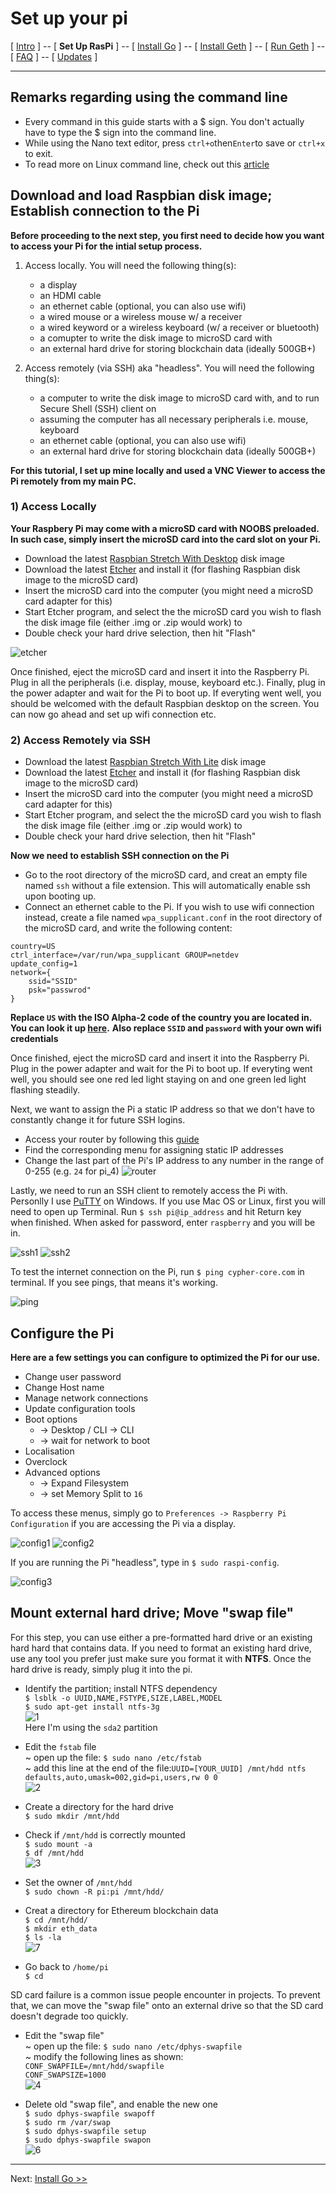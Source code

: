 # Set up your pi
[ [Intro](README.md) ] -- [ **Set Up RasPi** ] -- [ [Install Go](go_install.md) ] -- [ [Install Geth](geth_install.md) ] -- [ [Run Geth](geth_run.md) ] -- [ [FAQ](faq.md) ] -- [ [Updates](raspi_updates.md) ]

-----
## Remarks regarding using the command line
- Every command in this guide starts with a $ sign. You don't actually have to type the $ sign into the command line.
- While using the Nano text editor, press `ctrl+o`then`Enter`to save or `ctrl+x` to exit.
- To read more on Linux command line, check out this [article](https://www.computerworld.com/article/2598082/linux/linux-linux-command-line-cheat-sheet.html)
## Download and load Raspbian disk image; Establish connection to the Pi
**Before proceeding to the next step, you first need to decide how you want to access your Pi for the intial setup process.**
1) Access locally. You will need the following thing(s):
    - a display
    - an HDMI cable
    - an ethernet cable (optional, you can also use wifi)
    - a wired mouse or a wireless mouse w/ a receiver
    - a wired keyword or a wireless keyboard (w/ a receiver or bluetooth)
    - a comupter to write the disk image to microSD card with
    - an external hard drive for storing blockchain data (ideally 500GB+)

2) Access remotely (via SSH) aka "headless". You will need the following thing(s):
    - a computer to write the disk image to microSD card with, and to run Secure Shell (SSH) client on
    - assuming the computer has all necessary peripherals i.e. mouse, keyboard
    - an ethernet cable (optional, you can also use wifi)
    - an external hard drive for storing blockchain data (ideally 500GB+)

**For this tutorial, I set up mine locally and used a VNC Viewer to access the Pi remotely from my main PC.**

### 1) Access Locally ###
**Your Raspbery Pi may come with a microSD card with NOOBS preloaded. In such case, simply insert the microSD card into the card slot on your Pi.**
* Download the latest [Raspbian Stretch With Desktop](https://www.raspberrypi.org/downloads/raspbian/) disk image
* Download the latest [Etcher](https://etcher.io/) and install it (for flashing Raspbian disk image to the microSD card)
* Insert the microSD card into the computer (you might need a microSD card adapter for this)
* Start Etcher program, and select the the microSD card you wish to flash the disk image file (either .img or .zip would work) to
* Double check your hard drive selection, then hit "Flash"

![etcher](pics/pi_setup/1.jpg)

Once finished, eject the microSD card and insert it into the Raspberry Pi. Plug in all the peripherals (i.e. display, mouse, keyboard etc.). Finally, plug in the power adapter and wait for the Pi to boot up. If everyting went well, you should be welcomed with the default Raspbian desktop on the screen. You can now go ahead and set up wifi connection etc.

### 2) Access Remotely via SSH ###
* Download the latest [Raspbian Stretch With Lite](https://www.raspberrypi.org/downloads/raspbian/) disk image
* Download the latest [Etcher](https://etcher.io/) and install it (for flashing Raspbian disk image to the microSD card)
* Insert the microSD card into the computer (you might need a microSD card adapter for this)
* Start Etcher program, and select the the microSD card you wish to flash the disk image file (either .img or .zip would work) to
* Double check your hard drive selection, then hit "Flash"

**Now we need to establish SSH connection on the Pi**
* Go to the root directory of the microSD card, and creat an empty file named `ssh` without a file extension. This will automatically enable ssh upon booting up.
* Connect an ethernet cable to the Pi. If you wish to use wifi connection instead, create a file named `wpa_supplicant.conf` in the root directory of the microSD card, and write the following content:
```
country=US
ctrl_interface=/var/run/wpa_supplicant GROUP=netdev
update_config=1
network={
    ssid="SSID"
    psk="passwrod"
}
```
**Replace `US` with the ISO Alpha-2 code of the country you are located in. You can look it up [here](http://www.nationsonline.org/oneworld/country_code_list.htm).**
**Also replace `SSID` and `password` with your own wifi credentials**

Once finished, eject the microSD card and insert it into the Raspberry Pi. Plug in the power adapter and wait for the Pi to boot up. If everyting went well, you should see one red led light staying on and one green led light flashing steadily.

Next, we want to assign the Pi a static IP address so that we don't have to constantly change it for future SSH logins.
* Access your router by following this [guide](https://wiki.amahi.org/index.php/Find_Your_Gateway_IP)
* Find the corresponding menu for assigning static IP addresses
* Change the last part of the Pi's IP address to any number in the range of 0-255 (e.g. `24` for pi_4) 
![router](pics/pi_setup/2.png)

Lastly, we need to run an SSH client to remotely access the Pi with. Personlly I use [PuTTY](edgebase/finding-your-default-gateway/) on Windows. If you use Mac OS or Linux, first you will need to open up Terminal. Run `$ ssh pi@ip_address` and hit Return key when finished. When asked for password, enter `raspberry` and you will be in.

![ssh1](pics/pi_setup/ssh1.jpg)
![ssh2](pics/pi_setup/ssh2.jpg)

To test the internet connection on the Pi, run `$ ping cypher-core.com` in terminal. If you see pings, that means it's working.

![ping](pics/pi_setup/ping.jpg)

## Configure the Pi
**Here are a few settings you can configure to optimized the Pi for our use.**
- Change user password
- Change Host name
- Manage network connections
- Update configuration tools
- Boot options 
    * -> Desktop / CLI -> CLI
    * -> wait for network to boot
- Localisation
- Overclock
- Advanced options 
    * -> Expand Filesystem
    * -> set Memory Split to `16`

To access these menus, simply go to `Preferences -> Raspberry Pi Configuration` if you are accessing the Pi via a display.

![config1](pics/pi_setup/config1.jpg) ![config2](pics/pi_setup/config2.jpg)

If you are running the Pi "headless", type in `$ sudo raspi-config`.

![config3](pics/pi_setup/config3.jpg)

## Mount external hard drive; Move "swap file"
For this step, you can use either a pre-formatted hard drive or an existing hard hard that contains data. If you need to format an existing hard drive, use any tool you prefer just make sure you format it with **NTFS**. Once the hard drive is ready, simply plug it into the pi.

- Identify the partition; install NTFS dependency 
<br/>`$ lsblk -o UUID,NAME,FSTYPE,SIZE,LABEL,MODEL`
<br/>`$ sudo apt-get install ntfs-3g`
<br/>![1](pics/hdd_mount/1.jpg)
<br/> Here I'm using the `sda2` partition

- Edit the `fstab` file
<br/>~ open up the file: `$ sudo nano /etc/fstab`
<br/>~ add this line at the end of the file:`UUID=[YOUR_UUID] /mnt/hdd ntfs defaults,auto,umask=002,gid=pi,users,rw 0 0`
<br/>![2](pics/hdd_mount/2.jpg)

- Create a directory for the hard drive
<br/>`$ sudo mkdir /mnt/hdd`

- Check if `/mnt/hdd` is correctly mounted
<br/>`$ sudo mount -a`
<br/>`$ df /mnt/hdd`
<br/>![3](pics/hdd_mount/3.jpg)

- Set the owner of `/mnt/hdd`
<br/>`$ sudo chown -R pi:pi /mnt/hdd/`

- Creat a directory for Ethereum blockchain data
<br/>`$ cd /mnt/hdd/`
<br/>`$ mkdir eth_data`
<br/>`$ ls -la`
<br/>![7](pics/hdd_mount/7.jpg)

- Go back to `/home/pi`
<br/>`$ cd`

SD card failure is a common issue people encounter in projects. To prevent that, we can move the "swap file" onto an external drive so that the SD card doesn't degrade too quickly.

- Edit the "swap file"
<br/>~ open up the file: `$ sudo nano /etc/dphys-swapfile`
<br/>~ modify the following lines as shown:
<br/>`CONF_SWAPFILE=/mnt/hdd/swapfile`
<br/>`CONF_SWAPSIZE=1000`
<br/>![4](pics/hdd_mount/4.jpg)

- Delete old "swap file", and enable the new one
<br/>`$ sudo dphys-swapfile swapoff`
<br/>`$ sudo rm /var/swap`
<br/>`$ sudo dphys-swapfile setup`
<br/>`$ sudo dphys-swapfile swapon`
<br/>![6](pics/hdd_mount/6.jpg)

---

Next: [Install Go >>](go_install.md)
